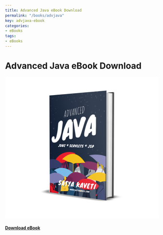```yaml
---
title: Advanced Java eBook Download
permalink: "/books/advjava"
key: advjava-ebook
categories:
- eBooks
tags:
- eBooks
---
```



# Advanced Java eBook Download

<div class="grid">
<div class="cell cell--12 cell--md-7 cell--lg-4">
<div class="card">
  <div class="card__image">
    <img class="image" src="/assets/books/advjava_3d.png"/>
  </div>
  <div class="card__content">
    <div class="card__header">
      <h4><a class="button button--success button--rounded button--lg" href="advjava.pdf"><i class="fas fa-download"></i> Download eBook</a>
</h4>
    </div>
  </div>
</div>
   </div>
</div>
